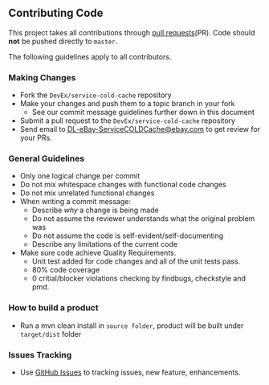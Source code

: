## Contributing Code

This project takes all contributions through
[pull requests](https://help.github.com/articles/using-pull-requests)(PR).
Code should **not** be pushed directly to `master`.

The following guidelines apply to all contributors.

### Making Changes

* Fork the `DevEx/service-cold-cache` repository
* Make your changes and push them to a topic branch in your fork
  * See our commit message guidelines further down in this document
* Submit a pull request to the `DevEx/service-cold-cache` repository
* Send email to [DL-eBay-ServiceCOLDCache@ebay.com](mailto:DL-eBay-ServiceColdCache@ebay.com) to get review for your PRs.

### General Guidelines


* Only one logical change per commit
* Do not mix whitespace changes with functional code changes
* Do not mix unrelated functional changes
* When writing a commit message:
  * Describe *why* a change is being made
  * Do not assume the reviewer understands what the original problem was
  * Do not assume the code is self-evident/self-documenting
  * Describe any limitations of the current code
* Make sure code achieve Quality Requirements. 
  * Unit test added for code changes and all of the unit tests pass.
  * 80% code coverage
  * 0 critial/blocker violations checking by findbugs, checkstyle and pmd.
  
  
### How to build a product

* Run a mvn clean install in `source folder`, product will be built under `target/dist` folder


### Issues Tracking

* Use [GitHub Issues](https://github.com/eBay/ServiceCOLDCache/issues) to tracking issues, new feature, enhancements.


  
  



